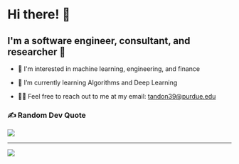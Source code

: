 <!--- <img src="https://github-readme-stats.vercel.app/api?username=Ansh2&show_icons=true&theme=radical" width="400"> -->


# Hi there! 👋

## I'm a software engineer, consultant, and researcher 💫 


- 👀 I'm interested in machine learning, engineering, and finance


- 🌱 I’m currently learning Algorithms and Deep Learning

  
- 👨‍💻 Feel free to reach out to me at my email: tandon39@purdue.edu


### ✍️ Random Dev Quote
![](https://quotes-github-readme.vercel.app/api?type=horizontal&theme=radical)

---
[![](https://visitcount.itsvg.in/api?id=Ansh2&icon=0&color=0)](https://visitcount.itsvg.in)
